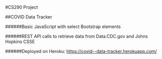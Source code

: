 #CS290 Project

##COVID Data Tracker

######Basic JavaScript with select Bootstrap elements

######REST API calls to retrieve data from Data.CDC.gov and Johns Hopkins CSSE

######Deployed on Heroku: https://covid--data-tracker.herokuapp.com/